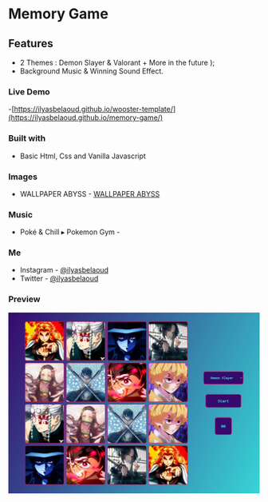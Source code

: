 # Memory Game

## Features
- 2 Themes : Demon Slayer & Valorant + More in the future );
- Background Music & Winning Sound Effect.

### Live Demo
-[https://ilyasbelaoud.github.io/wooster-template/](https://ilyasbelaoud.github.io/memory-game/)

### Built with
- Basic Html, Css and Vanilla Javascript

### Images
- WALLPAPER ABYSS - [WALLPAPER ABYSS](https://wall.alphacoders.com/)

### Music
- Poké & Chill ▸ Pokemon Gym - [](https://www.youtube.com/watch?v=5myuH7E-S5Q/)

### Me
- Instagram - [@ilyasbelaoud](https://www.instagram.com/ilyasbelaoud)
- Twitter - [@ilyasbelaoud](https://www.twitter.com/ilyasbelaoud)

### Preview
![Desktop Preview](/assets/preview.png)

